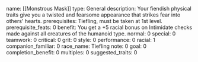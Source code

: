 name: [[Monstrous Mask]]
type: General
description: Your fiendish physical traits give you a twisted and fearsome appearance that strikes fear into others' hearts.
prerequisites: Tiefling, must be taken at 1st level.
prerequisite_feats: 0
benefit: You get a +5 racial bonus on Intimidate checks made against all creatures of the humanoid type.
normal: 0
special: 0
teamwork: 0
critical: 0
grit: 0
style: 0
performance: 0
racial: 1
companion_familiar: 0
race_name: Tiefling
note: 0
goal: 0
completion_benefit: 0
multiples: 0
suggested_traits: 0
